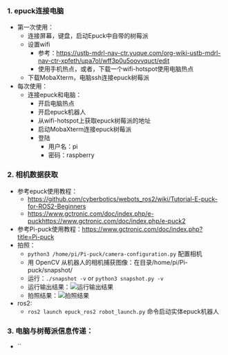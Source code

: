 ### 1. epuck连接电脑
- 第一次使用：
    - 连接屏幕，键盘，启动Epuck中自带的树莓派
    - 设置wifi
        - 参考：https://ustb-mdrl-nav-ctr.yuque.com/org-wiki-ustb-mdrl-nav-ctr-xpfeth/upa7ol/wff3p0u5oovvquct/edit
        - 使用手机热点，或者，下载一个wifi-hotspot使用电脑热点
    - 下载MobaXterm，电脑ssh连接epuck树莓派   
- 每次使用：
    - 连接epuck和电脑：
        - 开启电脑热点
        - 开启epuck机器人
        - 从wifi-hotspot上获取epuck树莓派的地址
        - 启动MobaXterm连接epuck树莓派
        - 登陆
            - 用户名：pi
            - 密码：raspberry

### 2. 相机数据获取
- 参考epuck使用教程：
    - https://github.com/cyberbotics/webots_ros2/wiki/Tutorial-E-puck-for-ROS2-Beginners
    - https://www.gctronic.com/doc/index.php/e-puckhttps://www.gctronic.com/doc/index.php/e-puck2
- 参考Pi-puck使用教程：https://www.gctronic.com/doc/index.php?title=Pi-puck
- 拍照：
    - `python3 /home/pi/Pi-puck/camera-configuration.py` 配置相机
    - 用 OpenCV 从机器人的相机捕获图像：在目录/home/pi/Pi-puck/snapshot/
    - 运行：`./snapshot -v` or `python3 snapshot.py -v`
    - 运行输出结果：![运行输出结果](img/运行输出结果.png)
    - 拍照结果：![拍照结果](img/拍照结果.png)
- ros2:
    - `ros2 launch epuck_ros2 robot_launch.py` 命令启动实体epuck机器人


### 3. 电脑与树莓派信息传递：
- ``